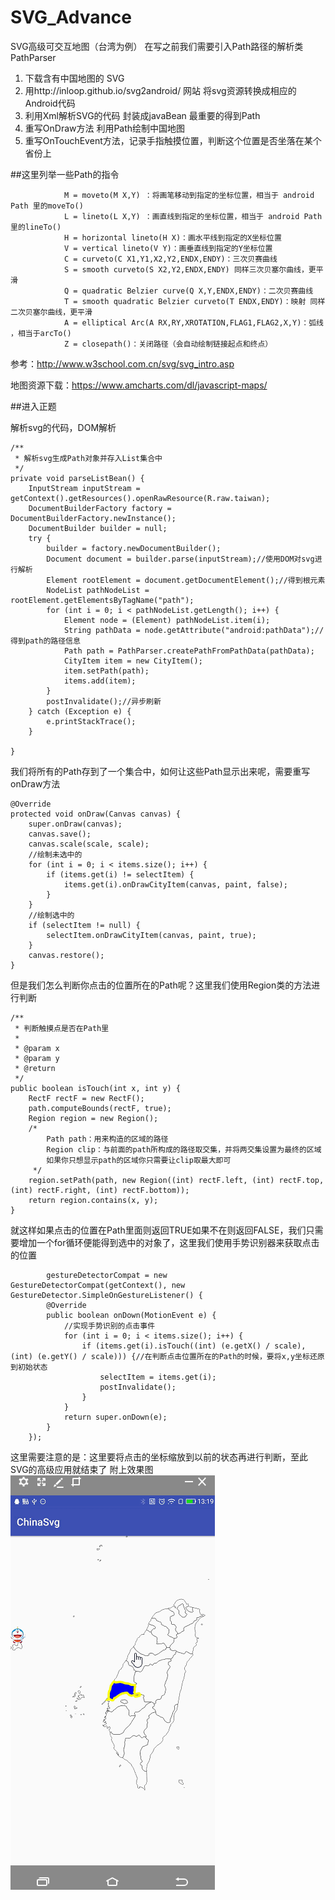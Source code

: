 # SVG_Advance
SVG高级可交互地图（台湾为例）
在写之前我们需要引入Path路径的解析类PathParser
1. 下载含有中国地图的  SVG
2. 用http://inloop.github.io/svg2android/  网站 将svg资源转换成相应的Android代码
3. 利用Xml解析SVG的代码  封装成javaBean   最重要的得到Path
4. 重写OnDraw方法  利用Path绘制中国地图
5. 重写OnTouchEvent方法，记录手指触摸位置，判断这个位置是否坐落在某个省份上

##这里列举一些Path的指令

				M = moveto(M X,Y) ：将画笔移动到指定的坐标位置，相当于 android Path 里的moveTo()
				L = lineto(L X,Y) ：画直线到指定的坐标位置，相当于 android Path 里的lineTo()
				H = horizontal lineto(H X)：画水平线到指定的X坐标位置 
				V = vertical lineto(V Y)：画垂直线到指定的Y坐标位置 
				C = curveto(C X1,Y1,X2,Y2,ENDX,ENDY)：三次贝赛曲线 
				S = smooth curveto(S X2,Y2,ENDX,ENDY) 同样三次贝塞尔曲线，更平滑 
				Q = quadratic Belzier curve(Q X,Y,ENDX,ENDY)：二次贝赛曲线 
				T = smooth quadratic Belzier curveto(T ENDX,ENDY)：映射 同样二次贝塞尔曲线，更平滑 
				A = elliptical Arc(A RX,RY,XROTATION,FLAG1,FLAG2,X,Y)：弧线 ，相当于arcTo()
				Z = closepath()：关闭路径（会自动绘制链接起点和终点）

参考：http://www.w3school.com.cn/svg/svg_intro.asp 

地图资源下载：https://www.amcharts.com/dl/javascript-maps/

##进入正题

解析svg的代码，DOM解析

	/**
     * 解析svg生成Path对象并存入List集合中
     */
    private void parseListBean() {
        InputStream inputStream = getContext().getResources().openRawResource(R.raw.taiwan);
        DocumentBuilderFactory factory = DocumentBuilderFactory.newInstance();
        DocumentBuilder builder = null;
        try {
            builder = factory.newDocumentBuilder();
            Document document = builder.parse(inputStream);//使用DOM对svg进行解析
            Element rootElement = document.getDocumentElement();//得到根元素
            NodeList pathNodeList = rootElement.getElementsByTagName("path");
            for (int i = 0; i < pathNodeList.getLength(); i++) {
                Element node = (Element) pathNodeList.item(i);
                String pathData = node.getAttribute("android:pathData");//得到path的路径信息
                Path path = PathParser.createPathFromPathData(pathData);
                CityItem item = new CityItem();
                item.setPath(path);
                items.add(item);
            }
            postInvalidate();//异步刷新
        } catch (Exception e) {
            e.printStackTrace();
        }

    }
我们将所有的Path存到了一个集合中，如何让这些Path显示出来呢，需要重写onDraw方法

	@Override
    protected void onDraw(Canvas canvas) {
        super.onDraw(canvas);
        canvas.save();
        canvas.scale(scale, scale);
        //绘制未选中的
        for (int i = 0; i < items.size(); i++) {
            if (items.get(i) != selectItem) {
                items.get(i).onDrawCityItem(canvas, paint, false);
            }
        }
        //绘制选中的
        if (selectItem != null) {
            selectItem.onDrawCityItem(canvas, paint, true);
        }
        canvas.restore();
    }
但是我们怎么判断你点击的位置所在的Path呢？这里我们使用Region类的方法进行判断

	/**
     * 判断触摸点是否在Path里
     *
     * @param x
     * @param y
     * @return
     */
    public boolean isTouch(int x, int y) {
        RectF rectF = new RectF();
        path.computeBounds(rectF, true);
        Region region = new Region();
        /*
            Path path：用来构造的区域的路径
            Region clip：与前面的path所构成的路径取交集，并将两交集设置为最终的区域
            如果你只想显示path的区域你只需要让clip取最大即可
         */
        region.setPath(path, new Region((int) rectF.left, (int) rectF.top, (int) rectF.right, (int) rectF.bottom));
        return region.contains(x, y);
    }
就这样如果点击的位置在Path里面则返回TRUE如果不在则返回FALSE，我们只需要增加一个for循环便能得到选中的对象了，这里我们使用手势识别器来获取点击的位置

	        gestureDetectorCompat = new GestureDetectorCompat(getContext(), new GestureDetector.SimpleOnGestureListener() {
            @Override
            public boolean onDown(MotionEvent e) {
                //实现手势识别的点击事件
                for (int i = 0; i < items.size(); i++) {
                    if (items.get(i).isTouch((int) (e.getX() / scale), (int) (e.getY() / scale))) {//在判断点击位置所在的Path的时候，要将x,y坐标还原到初始状态
                        selectItem = items.get(i);
                        postInvalidate();
                    }
                }
                return super.onDown(e);
            }
        });
这里需要注意的是：这里要将点击的坐标缩放到以前的状态再进行判断，至此SVG的高级应用就结束了
附上效果图
![image](https://github.com/AndLollipop/SVG_Advance/blob/master/img/svg2.gif)
